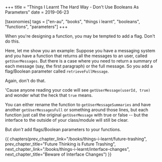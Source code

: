 +++
title = "Things I Learnt The Hard Way - Don't Use Booleans As Parameters"
date = 2019-06-23

[taxonomies]
tags = ["en-au", "books", "things i learnt", "booleans", "functions", "parameters"]
+++

When you're designing a function, you may be tempted to add a flag. Don't do
this.

<!-- more -->

Here, let me show you an example: Suppose you have a messaging system and you
have a function that returns all the messages to an user, called
`getUserMessages`. But there is a case where you need to return a summary of
each message (say, the first paragraph) or the full message. So you add a
flag/Boolean parameter called `retrieveFullMessage`.

Again, don't do that.

'Cause anyone reading your code will see `getUserMessage(userId, true)` and
wonder what the heck that `true` means.

You can either rename the function to `getUserMessageSummaries` and have
another `getUserMessagesFull` or something around those lines, but each
function just call the original `getUserMessage` with true or false -- but the
interface to the outside of your class/module will still be clear.

But _don't_ add flags/Boolean parameters to your functions.

{{ chapters(prev_chapter_link="/books/things-i-learnt/future-trashing", prev_chapter_title="Future Thinking is Future Trashing", next_chapter_link="/books/things-i-learnt/interface-changes", next_chapter_title="Beware of Interface Changes") }}
